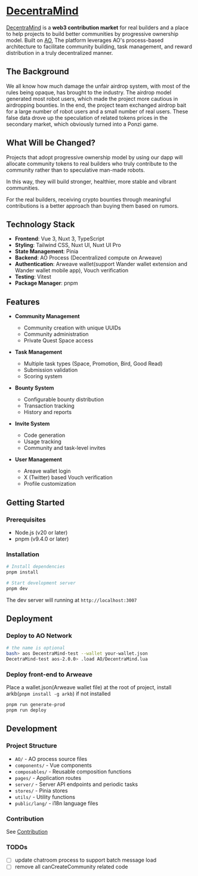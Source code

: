 # [DecentraMind](https://decentramind.club/)

[DecentraMind](https://decentramind.club/) is a **web3 contribution market** for real builders and a place to help projects to build better communities by progressive ownership model. Built on [AO](https://ao.arweave.dev/), The platform leverages AO's process-based architecture to facilitate community building, task management, and reward distribution in a truly decentralized manner.

## The Background

We all know how much damage the unfair airdrop system, with most of the rules being opaque, has brought to the industry. The airdrop model generated most robot users, which made the project more cautious in airdropping bounties. In the end, the project team exchanged airdrop bait for a large number of robot users and a small number of real users. These false data drove up the speculation of related tokens prices in the secondary market, which obviously turned into a Ponzi game.

## What Will be Changed?

Projects that adopt progressive ownership model by using our dapp will allocate community tokens to real builders who truly contribute to the community rather than to speculative man-made robots. 

In this way, they will build stronger, healthier, more stable and vibrant communities.

For the real builders, receiving crypto bounties through meaningful contributions is a better approach than buying them based on rumors.

## Technology Stack

- **Frontend**: Vue 3, Nuxt 3, TypeScript
- **Styling**: Tailwind CSS, Nuxt UI, Nuxt UI Pro
- **State Management**: Pinia
- **Backend**: AO Process (Decentralized compute on Arweave)
- **Authentication**: Arweave wallet(support Wander wallet extension and Wander wallet mobile app), Vouch verification
- **Testing**: Vitest
- **Package Manager**: pnpm

## Features

- **Community Management**
  - Community creation with unique UUIDs
  - Community administration
  - Private Quest Space access

- **Task Management**
  - Multiple task types (Space, Promotion, Bird, Good Read)
  - Submission validation
  - Scoring system

- **Bounty System**
  - Configurable bounty distribution
  - Transaction tracking
  - History and reports

- **Invite System**
  - Code generation
  - Usage tracking
  - Community and task-level invites

- **User Management**
  - Areave wallet login
  - X (Twitter) based Vouch verification
  - Profile customization

## Getting Started

### Prerequisites

- Node.js (v20 or later)
- pnpm (v9.4.0 or later)

### Installation

```bash
# Install dependencies
pnpm install

# Start development server
pnpm dev
```

The dev server will running at `http://localhost:3007`

## Deployment

### Deploy to AO Network

```bash
# the name is optional
bash> aos DecentraMind-test --wallet your-wallet.json
DecetraMind-test aos-2.0.0> .load AO/DecentraMind.lua
```

### Deploy front-end to Arweave
Place a wallet.json(Arweave wallet file) at the root of project, install arkb(`pnpm install -g arkb`) if not installed
```bash
pnpm run generate-prod
pnpm run deploy
```

## Development

### Project Structure

- `AO/` - AO process source files
- `components/` - Vue components
- `composables/` - Reusable composition functions
- `pages/` - Application routes
- `server/` - Server API endpoints and periodic tasks
- `stores/` - Pinia stores
- `utils/` - Utility functions
- `public/lang/` - i18n language files

### Contribution
See [Contribution](./docs/CONTRIBUTION.md)

### TODOs
-[ ] update chatroom process to support batch message load
-[ ] remove all canCreateCommunity related code

